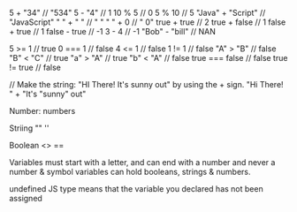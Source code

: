 5 + "34" // "534"
5 - "4" // 1
10 % 5 // 0
5 % 10 // 5
"Java" + "Script" // "JavaScript"
" " + " " // " "
" " + 0 // " 0"
true + true // 2
true + false // 1
false + true // 1
false - true // -1
3 - 4 // -1
"Bob" - "bill" // NAN

5 >= 1 // true
0 === 1 // false
4 <= 1 // false
1 != 1 // false
"A" > "B" // false
"B" < "C" // true
"a" > "A" // true
"b" < "A" // false
true === false // false
true != true // false

// Make the string: "HI There! It's sunny out" by using the + sign.
"Hi There! " + "It\'s \"sunny\" out"

Number: numbers

Striing "" ''

Boolean <> ==

Variables must start with a letter, and can end with a number and never a number & symbol
variables can hold booleans, strings & numbers.

undefined JS type means that the variable you declared has not been assigned
